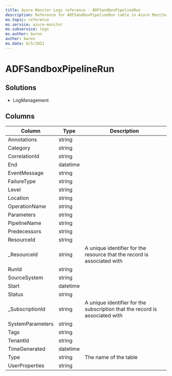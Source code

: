```yaml
---
title: Azure Monitor Logs reference - ADFSandboxPipelineRun
description: Reference for ADFSandboxPipelineRun table in Azure Monitor Logs.
ms.topic: reference
ms.service: azure-monitor
ms.subservice: logs
ms.author: bwren
author: bwren
ms.date: 8/5/2021
---
```


# ADFSandboxPipelineRun

 

## Solutions

- LogManagement




## Columns

|Column|Type|Description|
|---|---|---|
|Annotations|string||
|Category|string||
|CorrelationId|string||
|End|datetime||
|EventMessage|string||
|FailureType|string||
|Level|string||
|Location|string||
|OperationName|string||
|Parameters|string||
|PipelineName|string||
|Predecessors|string||
|ResourceId|string||
|_ResourceId|string|A unique identifier for the resource that the record is associated with|
|RunId|string||
|SourceSystem|string||
|Start|datetime||
|Status|string||
|_SubscriptionId|string|A unique identifier for the subscription that the record is associated with|
|SystemParameters|string||
|Tags|string||
|TenantId|string||
|TimeGenerated|datetime||
|Type|string|The name of the table|
|UserProperties|string||
